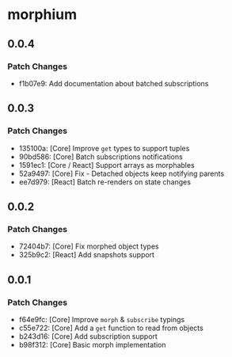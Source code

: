 # morphium

## 0.0.4

### Patch Changes

- f1b07e9: Add documentation about batched subscriptions

## 0.0.3

### Patch Changes

- 135100a: [Core] Improve `get` types to support tuples
- 90bd586: [Core] Batch subscriptions notifications
- 1591ec1: [Core / React] Support arrays as morphables
- 52a9497: [Core] Fix - Detached objects keep notifying parents
- ee7d979: [React] Batch re-renders on state changes

## 0.0.2

### Patch Changes

- 72404b7: [Core] Fix morphed object types
- 325b9c2: [React] Add snapshots support

## 0.0.1

### Patch Changes

- f64e9fc: [Core] Improve `morph` & `subscribe` typings
- c55e722: [Core] Add a `get` function to read from objects
- b243d16: [Core] Add subscription support
- b98f312: [Core] Basic morph implementation
